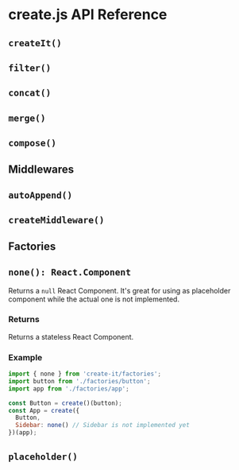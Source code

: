 create.js API Reference
=====================================

## `createIt()`
## `filter()`
## `concat()`
## `merge()`
## `compose()`

## Middlewares

## `autoAppend()`
## `createMiddleware()`

## Factories

## `none(): React.Component`

Returns a `null` React Component. It's great for using as placeholder component while the actual one is not implemented. 

### Returns

Returns a stateless React Component.

### Example

```js
import { none } from 'create-it/factories';
import button from './factories/button';
import app from './factories/app';

const Button = create()(button);
const App = create({ 
  Button, 
  Sidebar: none() // Sidebar is not implemented yet 
})(app);
```

## `placeholder()`